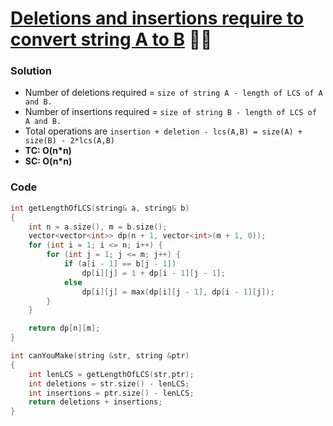 # [Deletions and insertions require to convert string A to B](https://www.codingninjas.com/codestudio/problems/can-you-make_4244510?leftPanelTab=0) 🌟🌟

### Solution

-   Number of deletions required = `size of string A - length of LCS of A and B.`
-   Number of insertions required = `size of string B - length of LCS of A and B.`
-   Total operations are `insertion + deletion - lcs(A,B) = size(A) + size(B) - 2*lcs(A,B)`
-   **TC: O(n\*n)**
-   **SC: O(n\*n)**

### Code

```cpp
int getLengthOfLCS(string& a, string& b)
{
    int n = a.size(), m = b.size();
    vector<vector<int>> dp(n + 1, vector<int>(m + 1, 0));
    for (int i = 1; i <= n; i++) {
        for (int j = 1; j <= m; j++) {
            if (a[i - 1] == b[j - 1])
                dp[i][j] = 1 + dp[i - 1][j - 1];
            else
                dp[i][j] = max(dp[i][j - 1], dp[i - 1][j]);
        }
    }

    return dp[n][m];
}

int canYouMake(string &str, string &ptr)
{
    int lenLCS = getLengthOfLCS(str,ptr);
    int deletions = str.size() - lenLCS;
    int insertions = ptr.size() - lenLCS;
    return deletions + insertions;
}
```
